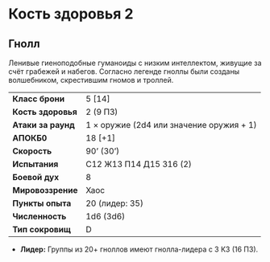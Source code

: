 # Кость здоровья 2

## Гнолл

Ленивые гиеноподобные гуманоиды с низким интеллектом, живущие за счёт грабежей и набегов. Согласно легенде гноллы были созданы волшебником, скрестившим гномов и троллей.

|                    |                                          |
| :----------------- | :--------------------------------------- |
| **Класс брони**    | 5 [14]                                   |
| **Кость здоровья** | 2 (9 ПЗ)                                 |
| **Атаки за раунд** | 1 × оружие (2d4 или значение оружия + 1) |
| **АПОКБ0**         | 18 [+1]                                  |
| **Скорость**       | 90’ (30’)                                |
| **Испытания**      | C12 Ж13 П14 Д15 З16 (2)                  |
| **Боевой дух**     | 8                                        |
| **Мировоззрение**  | Хаос                                     |
| **Пункты опыта**   | 20 (лидер: 35)                           |
| **Численность**    | 1d6 (3d6)                                |
| **Тип сокровищ**   | D                                        |

-   **Лидер:** Группы из 20+ гноллов имеют гнолла-лидера с 3 КЗ (16 ПЗ).
